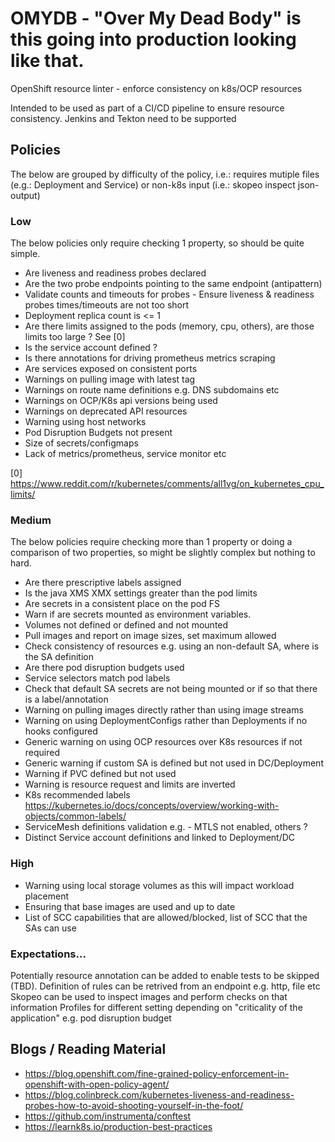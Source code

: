 # OMYDB - "Over My Dead Body" is this going into production looking like that.

OpenShift resource linter - enforce consistency on k8s/OCP resources

Intended to be used as part of a CI/CD pipeline to ensure resource consistency. 
Jenkins and Tekton need to be supported

## Policies
The below are grouped by difficulty of the policy, i.e.: requires mutiple files (e.g.: Deployment and Service) or non-k8s input (i.e.: skopeo inspect json-output)

### Low
The below policies only require checking 1 property, so should be quite simple.
* Are liveness and readiness probes declared
* Are the two probe endpoints pointing to the same endpoint (antipattern)
* Validate counts and timeouts for probes - Ensure liveness & readiness probes times/timeouts are not too short
* Deployment replica count is <= 1
* Are there limits assigned to the pods (memory, cpu, others), are those limits too large ? See [0]
* Is the service account defined ?
* Is there annotations for driving prometheus metrics scraping
* Are services exposed on consistent ports
* Warnings on pulling image with latest tag
* Warnings on route name definitions e.g. DNS subdomains etc
* Warnings on OCP/K8s api versions being used
* Warnings on deprecated API resources
* Warning using host networks
* Pod Disruption Budgets not present
* Size of secrets/configmaps
* Lack of metrics/prometheus, service monitor etc 

[0] https://www.reddit.com/r/kubernetes/comments/all1vg/on_kubernetes_cpu_limits/

### Medium
The below policies require checking more than 1 property or doing a comparison of two properties, so might be slightly complex but nothing to hard.
* Are there prescriptive labels assigned
* Is the java XMS XMX settings greater than the pod limits
* Are secrets in a consistent place on the pod FS
* Warn if are secrets mounted as environment variables.
* Volumes not defined or defined and not mounted
* Pull images and report on image sizes, set maximum allowed
* Check consistency of resources e.g. using an non-default SA, where is the SA definition
* Are there pod disruption budgets used
* Service selectors match pod labels
* Check that default SA secrets are not being mounted or if so that there is a label/annotation
* Warning on pulling images directly rather than using image streams
* Warning on using DeploymentConfigs rather than Deployments if no hooks configured
* Generic warning on using OCP resources over K8s resources if not required
* Generic warning if custom SA is defined but not used in DC/Deployment
* Warning if PVC defined but not used
* Warning is resource request and limits are inverted
* K8s recommended labels https://kubernetes.io/docs/concepts/overview/working-with-objects/common-labels/
* ServiceMesh definitions validation e.g. - MTLS not enabled, others ?
* Distinct Service account definitions and linked to Deployment/DC

### High
* Warning using local storage volumes as this will impact workload placement
* Ensuring that base images are used and up to date
* List of SCC capabilities that are allowed/blocked, list of SCC that the SAs can use

### Expectations...
Potentially resource annotation can be added to enable tests to be skipped (TBD).
Definition of rules can be retrived from an endpoint e.g. http, file etc
Skopeo can be used to inspect images and perform checks on that information
Profiles for different setting depending on "criticality of the application" e.g. pod disruption budget

## Blogs / Reading Material
- https://blog.openshift.com/fine-grained-policy-enforcement-in-openshift-with-open-policy-agent/
- https://blog.colinbreck.com/kubernetes-liveness-and-readiness-probes-how-to-avoid-shooting-yourself-in-the-foot/
- https://github.com/instrumenta/conftest
- https://learnk8s.io/production-best-practices
